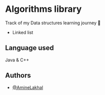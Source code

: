 
# Algorithms library
Track of my Data structures learning journey 🧮

- Linked list
## Language used

Java & C++ 


## Authors


- [@AmineLakhal](https://github.com/aminelkl)


